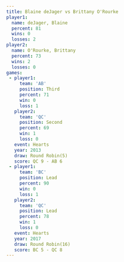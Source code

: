 ```yaml
---
title: Blaine deJager vs Brittany O'Rourke
player1:                  
  name: deJager, Blaine   
  percent: 81             
  wins: 0                 
  losses: 2               
player2:                  
  name: O'Rourke, Brittany
  percent: 73             
  wins: 2                 
  losses: 0               
games:
 - player1:         
     team: 'AB'     
     position: Third
     percent: 71    
     win: 0         
     loss: 1        
   player2:          
     team: 'QC'      
     position: Second
     percent: 69     
     win: 1          
     loss: 0         
   event: Hearts       
   year: 2013          
   draw: Round Robin(5)
   score: QC 9 - AB 6  
 - player1:        
     team: 'BC'    
     position: Lead
     percent: 90   
     win: 0        
     loss: 1       
   player2:        
     team: 'QC'    
     position: Lead
     percent: 78   
     win: 1        
     loss: 0       
   event: Hearts        
   year: 2017           
   draw: Round Robin(16)
   score: BC 5 - QC 8   
---
```

